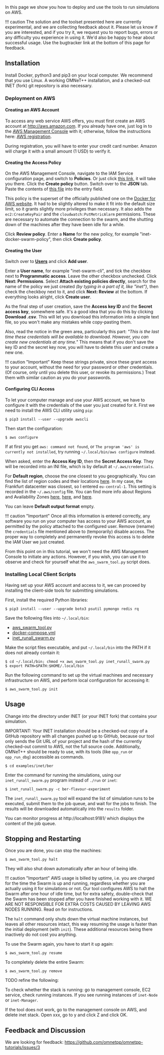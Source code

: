 
In this page we show you how to deploy and use the tools to run simulations on AWS.

!!! caution
    The solution and the toolset presented here are currently experimental, and we are collecting
    feedback about it. Please let us know if you are interested, and if you try it, 
    we request you to report bugs, errors or any difficulty you experience in using it. 
    We'd also be happy to hear about successful usage. 
    Use the bugtracker link at the bottom of this page for feedback.


## Installation

Install Docker, python3 and pip3 on your local computer. We recommend that you use Linux.
A working OMNeT++ installation, and a checked-out INET (fork) git repository is also necessary.


### Deployment on AWS

#### Creating an AWS Account

To access any web service AWS offers, you must first create an AWS account at http://aws.amazon.com.
If you already have one, just log in to the [AWS Management Console](https://console.aws.amazon.com) with it; 
otherwise, follow the instructions here: [AWS registration](https://portal.aws.amazon.com/gp/aws/developer/registration/index.html).

During registration, you will have to enter your credit card number. Amazon will charge it with a small amount (1 USD) to verify it.

#### Creating the Access Policy

On the AWS Management Console, navigate to the IAM Service configuration page, and switch to **Policies**. Or just
click [this link](https://console.aws.amazon.com/iam/home#/policies), it will take you there.
Click the **Create policy** button. Switch over to the **JSON** tab. 
Paste the contents of [this file](code/docker-for-aws-policy.json) into the entry field.

This policy is the superset of the officially published one on the [Docker for AWS website](https://docs.docker.com/docker-for-aws/iam-permissions/). 
It had to be slightly altered to make it fit into the default size limit, so it grants slightly more privileges than necessary.
It also adds the `ec2:CreateKeyPair` and the `cloudwatch:PutMetricAlarm` permissions.
These are necessary to automate the connection to the swarm, and the shutting down of the machines after they have been idle for a while.

Click **Review policy**. Enter a **Name** for the new policy, for example "inet-docker-swarm-policy", then click **Create policy**.

#### Creating the User

Switch over to [**Users**](https://console.aws.amazon.com/iam/home#/users) and click **Add user**.

Enter a **User name**, for example "inet-swarm-cli", and tick the checkbox next to **Programmatic access**. Leave the other checkbox unchecked. Click **Next: Permissions**. Select **Attach existing policies directly**, search for the name of the policy we just created *(by typing in a part of it, like "inet")*, then check the checkboy next to it, and click **Next: Review** at the bottom. If everything looks alright, click **Create user**.

As the final step of user creation, save the **Access key ID** and the **Secret access key**, somewhere safe. It's a good idea that you do this by clicking **Download .csv**. This will let you download this information into a simple text file, so you won't make any mistakes while copy-pasting them.

Also, read the notice in the green area, particularly this part: 
*"This is the last time these credentials will be available to download. However, you can create new credentials at any time."* 
This means that if you don't save the key ID and the secret key now, you will have to delete this user and create a new one.

!!! caution "Important"
    Keep these strings private, since these grant access to your account, without the need for your password or other credentials.
    (Of course, only until you delete this user, or revoke its permissions.) Treat them with similar caution as you do your passwords.


#### Configuring CLI Access

To let your computer manage and use your AWS account, we have to configure it with the credentials of the user you just created for it.
First we need to install the AWS CLI utility using `pip`:

````
$ pip3 install --user --upgrade awscli
````

Then start the configuration:

````
$ aws configure
````

If at first you get `aws: command not found`, or `The program 'aws' is currently not installed`, try running `~/.local/bin/aws configure` instead.

When asked, enter the **Access Key ID**, then the **Secret Access Key**. They will be recorded into an INI file, which is by default at `~/.aws/credentials`.

For **Default region**, choose the one closest to you geographically. You can find the list of region codes and their locations
[here](https://docs.aws.amazon.com/AWSEC2/latest/UserGuide/using-regions-availability-zones.html#concepts-available-regions).
In my case, the Frankfurt datacenter was closest, so I entered `eu-central-1`. This setting is recorded in the `~/.aws/config` file.
You can find more info about Regions and Availability Zones
[here](https://docs.aws.amazon.com/general/latest/gr/rande.html),
[here](https://docs.aws.amazon.com/AWSEC2/latest/UserGuide/using-regions-availability-zones.html), and
[here](https://aws.amazon.com/about-aws/global-infrastructure/).

You can leave **Default output format** empty.

!!! caution "Important"
    Once all this information is entered correctly, any software you run on your computer has access 
    to your AWS account, as permitted by the policy attached to the configured user. 
    Remove (rename) the `credentials` file mentioned above to (temporarily) disable access. 
    The proper way to completely and permanently revoke this access is to delete the IAM User we just created.

From this point on in this tutorial, we won't need the AWS Management Console to initiate any actions. However, if you wish, you can use it to observe and check for yourself what the `aws_swarm_tool.py` script does.


### Installing Local Client Scripts

Having set up your AWS account and access to it, we can proceed by installing the client-side tools for submitting simulations.

First, install the required Python libraries:

````
$ pip3 install --user --upgrade boto3 psutil pymongo redis rq
````

Save the following files into `~/.local/bin`:

  * [aws_swarm_tool.py](code/aws_swarm_tool.py)
  * [docker-compose.yml](code/docker-compose.yml)
  * [inet_runall_swarm.py](code/inet_runall_swarm.py)

Make the script files executable, and put `~/.local/bin` into the PATH if it does not already contain it:

````
$ cd ~/.local/bin; chmod +x aws_swarm_tool.py inet_runall_swarm.py
$ export PATH=$PATH:$HOME/.local/bin
````

Run the following command to set up the virtual machines and necessary infrastructure on AWS,
and perform local configuration for accessing it:

````
$ aws_swarm_tool.py init
````


## Usage

Change into the directory under INET (or your INET fork) that contains your simulation.

IMPORTANT: Your INET installation should be a checked-out copy of a GitHub repository with all changes pushed up to GitHub,
because our tool only sends the Git URL of your project and the hash of the currently checked-out commit to AWS, not the full source code.
Additionally, OMNeT++ should be ready to use, with its tools (like `opp_run` or `opp_run_dbg`) accessible as commands.


````
$ cd examples/inet/ber
````

Enter the command for running the simulations, using our `inet_runall_swarm.py` program instead of `./run` or `inet`:

````
$ inet_runall_swarm.py -c ber-flavour-experiment
````

The `inet_runall_swarm.py` tool will expand the list of simulation runs to be executed, submit them to the job queue, and wait for the jobs to finish.
The results will be downloaded automatically into the `results` folder.

You can monitor progress at http://localhost:9181/ which displays the content of the job queue.

## Stopping and Restarting

Once you are done, you can stop the machines:

````
$ aws_swarm_tool.py halt
````

They will also shut down automatically after an hour of being idle.

!!! caution "Important"
    AWS usage is billed by uptime, i.e. you are charged for the time the Swarm is up and running,
    regardless whether you are actually using it for simulations or not. Our tool configures AWS
    to halt the Swarm after one hour of idle time, but for extra safety, double-check that the
    Swarm has been stopped after you have finished working with it. WE ARE NOT RESPONSIBLE FOR
    EXTRA COSTS CAUSED BY LEAVING AWS NODES RUNNING. Read on for instructions.

The `halt` command only shuts down the virtual machine instances, but leaves all other resources intact,
this way resuming the usage is faster than the initial deployment (with `init`). These additional
resources being there inactively do not cost you anything.


To use the Swarm again, you have to start it up again:

````
$ aws_swarm_tool.py resume
````

To completely delete the entire Swarm:

````
$ aws_swarm_tool.py remove
````


TODO refine the following:

To check whether the stack is running: go to management console, EC2 service, check running instances. If you see
running instances of `inet-Node` or `inet-Manager`.

If the tool does not work, go to the management console on AWS, and delete inet stack.
Open xxx, go to y and click Z and click OK.


## Feedback and Discussion

We are looking for feedback:
https://github.com/omnetpp/omnetpp-tutorials/issues/3

